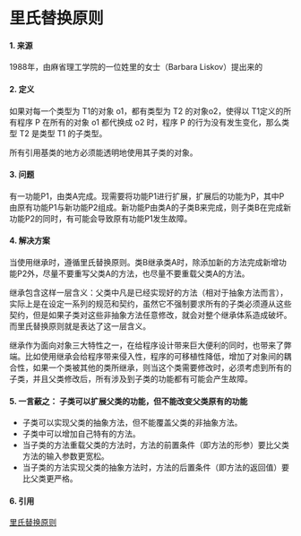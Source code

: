 # 里氏替换原则

#### 1. 来源

1988年，由麻省理工学院的一位姓里的女士（Barbara Liskov）提出来的

#### 2. 定义

如果对每一个类型为 T1的对象 o1，都有类型为 T2 的对象o2，使得以 T1定义的所有程序 P 在所有的对象 o1 都代换成 o2 时，程序 P 的行为没有发生变化，那么类型 T2 是类型 T1 的子类型。

所有引用基类的地方必须能透明地使用其子类的对象。

#### 3. 问题

有一功能P1，由类A完成。现需要将功能P1进行扩展，扩展后的功能为P，其中P由原有功能P1与新功能P2组成。新功能P由类A的子类B来完成，则子类B在完成新功能P2的同时，有可能会导致原有功能P1发生故障。

#### 4. 解决方案

当使用继承时，遵循里氏替换原则。类B继承类A时，除添加新的方法完成新增功能P2外，尽量不要重写父类A的方法，也尽量不要重载父类A的方法。

继承包含这样一层含义：父类中凡是已经实现好的方法（相对于抽象方法而言），实际上是在设定一系列的规范和契约，虽然它不强制要求所有的子类必须遵从这些契约，但是如果子类对这些非抽象方法任意修改，就会对整个继承体系造成破坏。而里氏替换原则就是表达了这一层含义。

继承作为面向对象三大特性之一，在给程序设计带来巨大便利的同时，也带来了弊端。比如使用继承会给程序带来侵入性，程序的可移植性降低，增加了对象间的耦合性，如果一个类被其他的类所继承，则当这个类需要修改时，必须考虑到所有的子类，并且父类修改后，所有涉及到子类的功能都有可能会产生故障。

#### 5. 一言蔽之： 子类可以扩展父类的功能，但不能改变父类原有的功能

 - 子类可以实现父类的抽象方法，但不能覆盖父类的非抽象方法。
 - 子类中可以增加自己特有的方法。
 - 当子类的方法重载父类的方法时，方法的前置条件（即方法的形参）要比父类方法的输入参数更宽松。
 - 当子类的方法实现父类的抽象方法时，方法的后置条件（即方法的返回值）要比父类更严格。

#### 6. 引用

 [里氏替换原则](https://zh.wikipedia.org/wiki/%E9%87%8C%E6%B0%8F%E6%9B%BF%E6%8D%A2%E5%8E%9F%E5%88%99)

